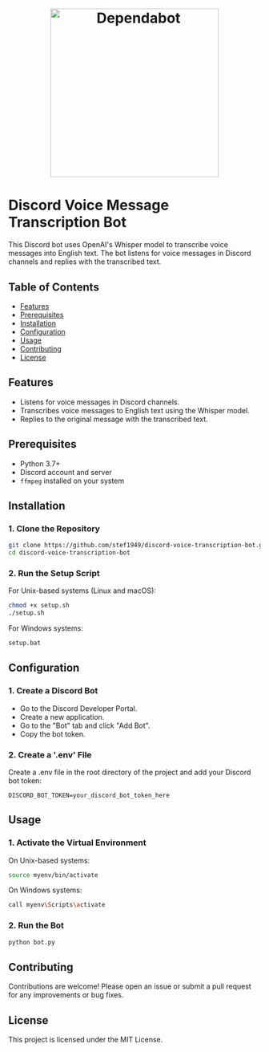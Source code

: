 <h1 align="center">
    <picture>
        <source media="(prefers-color-scheme: light)" srcset="https://github.com/user-attachments/assets/d11efd99-233f-4a39-b6fa-15f51c8e5a1b">
        <source media="(prefers-color-scheme: dark)" srcset="https://github.com/user-attachments/assets/d11efd99-233f-4a39-b6fa-15f51c8e5a1b">
        <img src="https://github.com/user-attachments/assets/d11efd99-233f-4a39-b6fa-15f51c8e5a1b" alt="Dependabot" width="336">
    </picture>
</h1>


# Discord Voice Message Transcription Bot

This Discord bot uses OpenAI's Whisper model to transcribe voice messages into English text. The bot listens for voice messages in Discord channels and replies with the transcribed text.

## Table of Contents

- [Features](#features)
- [Prerequisites](#prerequisites)
- [Installation](#installation)
- [Configuration](#configuration)
- [Usage](#usage)
- [Contributing](#contributing)
- [License](#license)

## Features

- Listens for voice messages in Discord channels.
- Transcribes voice messages to English text using the Whisper model.
- Replies to the original message with the transcribed text.

## Prerequisites

- Python 3.7+
- Discord account and server
- `ffmpeg` installed on your system

## Installation

### 1. Clone the Repository

```bash
git clone https://github.com/stef1949/discord-voice-transcription-bot.git
cd discord-voice-transcription-bot
```
### 2. Run the Setup Script
   For Unix-based systems (Linux and macOS):
```bash
chmod +x setup.sh
./setup.sh
```
   For Windows systems:
```bash
setup.bat
```

## Configuration
### 1. Create a Discord Bot
- Go to the Discord Developer Portal.
- Create a new application.
- Go to the "Bot" tab and click "Add Bot".
- Copy the bot token.

### 2. Create a '.env' File
Create a .env file in the root directory of the project and add your Discord bot token:
```env
DISCORD_BOT_TOKEN=your_discord_bot_token_here
```
## Usage
### 1. Activate the Virtual Environment
On Unix-based systems:
```bash
source myenv/bin/activate
```
On Windows systems:
```bash
call myenv\Scripts\activate
```

### 2. Run the Bot
```bash
python bot.py
```

## Contributing
Contributions are welcome! Please open an issue or submit a pull request for any improvements or bug fixes.

## License
This project is licensed under the MIT License.
